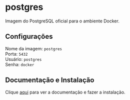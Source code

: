 # postgres

Imagem do PostgreSQL oficial para o ambiente Docker.

## Configurações

Nome da imagem: `postgres`  
Porta: `5432`  
Usuário: `postgres`  
Senha: `docker`

## Documentação e Instalação

Clique [aqui](https://hub.docker.com/_/postgres) para ver a documentação e fazer a instalação.